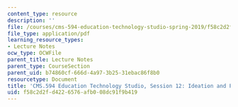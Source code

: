 ```yaml
---
content_type: resource
description: ''
file: /courses/cms-594-education-technology-studio-spring-2019/f58c2d2fd4226576afb008dc91f9b419_MITCMS_594S19_ses12.pdf
file_type: application/pdf
learning_resource_types:
- Lecture Notes
ocw_type: OCWFile
parent_title: Lecture Notes
parent_type: CourseSection
parent_uid: b74860cf-666d-4a97-3b25-31ebac86f8b0
resourcetype: Document
title: 'CMS.594 Education Technology Studio, Session 12: Ideation and Prototyping'
uid: f58c2d2f-d422-6576-afb0-08dc91f9b419
---
```

